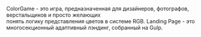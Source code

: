 ColorGame - это игра, предназначенная для дизайнеров, фотографов, верстальщиков и просто желающих<br>
понять логику представления цветов в системе RGB.
Landing Page - это многосекционный адаптивный лэндинг, собранный на Gulp.
